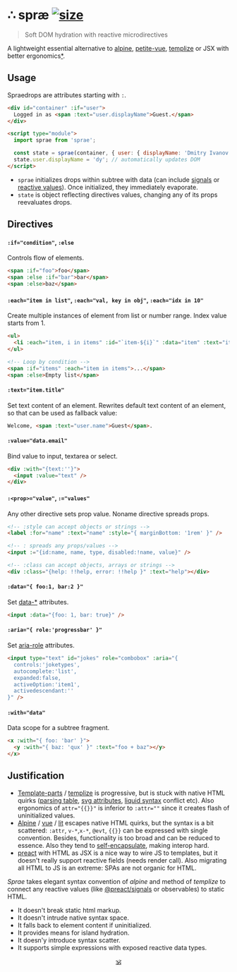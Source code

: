 # ∴ spræ [![size](https://img.shields.io/bundlephobia/minzip/sprae?label=size)](https://bundlephobia.com/result?p=sprae)

> Soft DOM hydration with reactive microdirectives

A lightweight essential alternative to [alpine](https://github.com/alpinejs/alpine), [petite-vue](https://github.com/vuejs/petite-vue), [templize](https://github.com/dy/templize) or JSX with better ergonomics[*](#justification).


## Usage

Spraedrops are attributes starting with `:`.

```html
<div id="container" :if="user">
  Logged in as <span :text="user.displayName">Guest.</span>
</div>

<script type="module">
  import sprae from 'sprae';

  const state = sprae(container, { user: { displayName: 'Dmitry Ivanov' } });
  state.user.displayName = 'dy'; // automatically updates DOM
</script>
```

* `sprae` initializes drops within subtree with data (can include [signals](https://github.com/preactjs/signals) or [reactive values](https://github.com/dy/sube)). Once initialized, they immediately evaporate.
* `state` is object reflecting directives values, changing any of its props reevaluates drops.

<!--
<details>
<summary><strong>Autoinit</strong></summary>

Sprae can be used without build step or JS, autoinitializing document:

```html
<script src="./sprae.js" defer init="{ count: 0 }"></script>

<span :text="count">
<button :on="{ click: e => count++ }">inc</button>
```

* `:with` defines data for regions of the tree to autoinit sprae on.
* `init` attribute tells sprae to automatically initialize document.

</details>
-->

## Directives

#### `:if="condition"`, `:else`

Controls flow of elements.

```html
<span :if="foo">foo</span>
<span :else :if="bar">bar</span>
<span :else>baz</span>
```

#### `:each="item in list"`, `:each="val, key in obj"`, `:each="idx in 10"`

Create multiple instances of element from list or number range.
Index value starts from 1.

```html
<ul>
  <li :each="item, i in items" :id="`item-${i}`" :data="item" :text="item.label">Untitled</li>
</ul>

<!-- Loop by condition -->
<span :if="items" :each="item in items">...</span>
<span :else>Empty list</span>
```

#### `:text="item.title"`

Set text content of an element. Rewrites default text content of an element, so that can be used as fallback value:

```html
Welcome, <span :text="user.name">Guest</span>.
```

#### `:value="data.email"`

Bind value to input, textarea or select.

```html
<div :with="{text:''}">
  <input :value="text" />
</div>
```

#### `:<prop>="value"`, `:="values"`

Any other directive sets prop value. Noname directive spreads props.

```html
<!-- :style can accept objects or strings -->
<label :for="name" :text="name" :style="{ marginBottom: '1rem' }" />

<!-- : spreads any props/values -->
<input :="{id:name, name, type, disabled:!name, value}" />

<!-- :class can accept objects, arrays or strings -->
<div :class="{help: !!help, error: !!help }" :text="help"></div>
```

<!--
#### `:prop="{ alt:'foo', title:'bar' }"`

Set any other attribute / property.

#### `:on="{ click:e=>{}, touch:e=>{} }"`

Add event listeners.
-->

#### `:data="{ foo:1, bar:2 }"`

Set [data-*](https://developer.mozilla.org/en-US/docs/Web/HTML/Global_attributes/data-*) attributes.

```html
<input :data="{foo: 1, bar: true}" />
```

#### `:aria="{ role:'progressbar' }"`

Set [aria-role](https://developer.mozilla.org/en-US/docs/Web/Accessibility/ARIA) attributes.

```html
<input type="text" id="jokes" role="combobox" :aria="{
  controls:'joketypes',
  autocomplete:'list',
  expanded:false,
  activeOption:'item1',
  activedescendant:''
}" />
```

#### `:with="data"`

Data scope for a subtree fragment.

```html
<x :with="{ foo: 'bar' }">
  <y :with="{ baz: 'qux' }" :text="foo + baz"></y>
</x>
```

<!--
### Reactive values

Directive expressions are natively reactive, ie. data may contain any async/reactive values, such as:

* _Promise_ / _Thenable_
* _Observable_ / _Subject_ / _Subscribable_
* _AsyncIterable_
* _observ-*_
* etc., see [sube](https://github.com/dy/sube/blob/main/README.md) for the full list.

This way, for example, _@preact/signals_ or _rxjs_ can be connected directly bypassing subscription or reading value.

Update happens when any value changes:

```html
<div id="done" :text="loading ? 'loading' : result">...</div>

<script>
  import sprae from 'sprae';
  import { signals } from '@preact/signals';

  // <div id="done">...</div>

  const loading = signal(true), result = signal(false);

  sprae(done, { loading, result })

  // <div id="done">loading</div>

  setTimeout(() => (loading.value = true, result.value = 'done'), 1000)

  // ... 1s after
  // <div id="done">done</div>
</script>
```

Internally directives trigger updates only for used properties change. They subscribe in weak fashion and get disposed when element is disposed.
-->


## Justification

* [Template-parts](https://github.com/dy/template-parts) / [templize](https://github.com/dy/templize) is progressive, but is stuck with native HTML quirks ([parsing table](https://github.com/github/template-parts/issues/24), [svg attributes](https://github.com/github/template-parts/issues/25), [liquid syntax](https://shopify.github.io/liquid/tags/template/#raw) conflict etc). Also ergonomics of `attr="{{}}"` is inferior to `:attr=""` since it creates flash of uninitialized values.
* [Alpine](https://github.com/alpinejs/alpine) / [vue](https://github.com/vuejs/petite-vue) / [lit](https://github.com/lit/lit/tree/main/packages/lit-html) escapes native HTML quirks, but the syntax is a bit scattered: `:attr`, `v-*`,`x-*`, `@evt`, `{{}}` can be expressed with single convention. Besides, functionality is too broad and can be reduced to essence. Also they tend to [self-encapsulate](https://github.com/alpinejs/alpine/discussions/3223), making interop hard.
* [preact](https://ghub.io/preact) with HTML as JSX is a nice way to wire JS to templates, but it doesn't really support reactive fields (needs render call). Also migrating all HTML to JS is an extreme: SPAs are not organic for HTML.

_Sprae_ takes elegant syntax convention of _alpine_ and method of _templize_ to connect any reactive values (like [@preact/signals](https://ghub.io/@preact/signals) or observables) to static HTML.

* It doesn't break static html markup.
* It doesn't intrude native syntax space.
* It falls back to element content if uninitialized.
* It provides means for island hydration.
* It doesn'y introduce syntax scatter.
* It supports simple expressions with exposed reactive data types.


<p align="center"><a href="https://github.com/krsnzd/license/">🕉</a></p>
